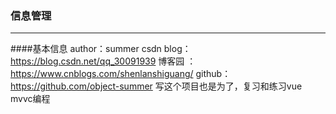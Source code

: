 ### 信息管理
---
####基本信息
author：summer
csdn blog：https://blog.csdn.net/qq_30091939
博客园 ：https://www.cnblogs.com/shenlanshiguang/ 
github：https://github.com/object-summer
 写这个项目也是为了，复习和练习vue mvvc编程